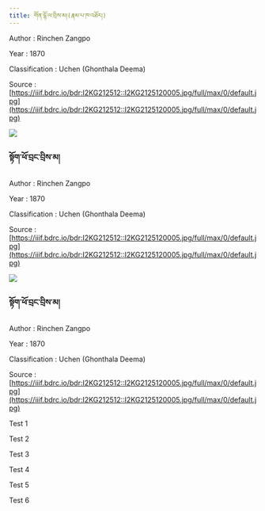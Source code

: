 ```yaml
---
title: གོན་དྷོ་ལ་བྲིས་མ།(རྣམ་པ་ཁ་འཐོར།)
---
```

Author : Rinchen Zangpo</br>

Year : 1870 </br>

Classification : Uchen (Ghonthala Deema)</br>

Source : [https://iiif.bdrc.io/bdr:I2KG212512::I2KG2125120005.jpg/full/max/0/default.jpg](https://iiif.bdrc.io/bdr:I2KG212512::I2KG2125120005.jpg/full/max/0/default.jpg)

![](https://lh7-us.googleusercontent.com/e2UBobma1a4i7AAR3GtCCuAnGqiMHRmjXO7M7E_5t_GGPeGKYEEzLUSArdZc8xJ7d6fE36boiFj-B3qO3AbISwYWrVRYh6mwH_yxusyDgzFhrwE0VEny0evr6NLWfjOS23k6puo3_f4rkG2Rjb9zZ4A)

### སྟོག་ཕོ་བྲང་བྲིས་མ།

Author : Rinchen Zangpo

Year : 1870

Classification : Uchen (Ghonthala Deema)

Source : [https://iiif.bdrc.io/bdr:I2KG212512::I2KG2125120005.jpg/full/max/0/default.jpg](https://iiif.bdrc.io/bdr:I2KG212512::I2KG2125120005.jpg/full/max/0/default.jpg)

![](https://lh7-us.googleusercontent.com/Ah55LZhgvtCBw0ifQgO7raDuUM7GUbrgdpTd2My6U_gCgrwJZ8zrFm1Xf6lqActjIG7dv2TsgpDshqfzJ-AGO_P5gcio1uT9_YgvvoaYYoyHh2SrMzJWub0gYkq_XUXSKQdJw6uoItwyzMGCGxpoSRI)

### སྟོག་ཕོ་བྲང་བྲིས་མ།

Author : Rinchen Zangpo

Year : 1870

Classification : Uchen (Ghonthala Deema)

Source : [https://iiif.bdrc.io/bdr:I2KG212512::I2KG2125120005.jpg/full/max/0/default.jpg](https://iiif.bdrc.io/bdr:I2KG212512::I2KG2125120005.jpg/full/max/0/default.jpg)

Test 1

Test 2

Test 3

Test 4

Test 5

Test 6
